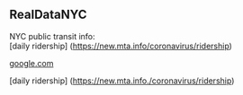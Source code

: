 ## RealDataNYC
NYC public transit info:  
[daily ridership] (https://new.mta.info/coronavirus/ridership)

[google.com](https://www.google.com)

[daily ridership] (https://new.mta.info./coronavirus/ridership)
